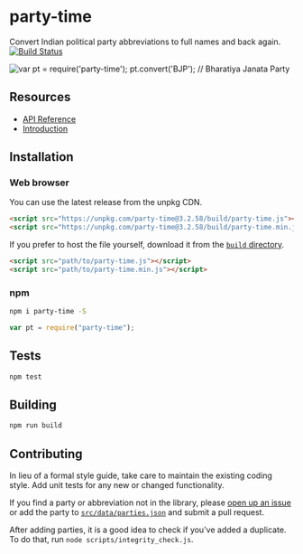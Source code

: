 # party-time

Convert Indian political party abbreviations to full names and back again. [![Build Status](https://travis-ci.org/HarryStevens/party-time.svg?branch=master)](https://travis-ci.org/HarryStevens/party-time)

![var pt = require('party-time'); pt.convert('BJP'); // Bharatiya Janata Party](https://github.com/HindustanTimesLabs/party-time/blob/master/img/demo.gif "require('party-time')")

## Resources
* [API Reference](https://github.com/HarryStevens/party-time/blob/master/API.md)
* [Introduction](http://harryjstevens.com/blog/introducing-party-time-an-npm-package-for-converting-indian-political-party-names/)

## Installation

### Web browser

You can use the latest release from the unpkg CDN.
```html
<script src="https://unpkg.com/party-time@3.2.58/build/party-time.js"></script>
<script src="https://unpkg.com/party-time@3.2.58/build/party-time.min.js"></script>
```
If you prefer to host the file yourself, download it from the [`build` directory](https://github.com/HindustanTimesLabs/party-time/tree/master/build).
```html
<script src="path/to/party-time.js"></script>
<script src="path/to/party-time.min.js"></script>
```

### npm
```bash
npm i party-time -S
```
```js
var pt = require("party-time");
```

## Tests
```bash
npm test
```

## Building
```bash
npm run build
```

## Contributing
In lieu of a formal style guide, take care to maintain the existing coding style. Add unit tests for any new or changed functionality.

If you find a party or abbreviation not in the library, please [open up an issue](https://github.com/HindustanTimesLabs/party-time/issues) or add the party to [`src/data/parties.json`](https://github.com/HindustanTimesLabs/party-time/blob/master/src/data/parties.json) and submit a pull request.

After adding parties, it is a good idea to check if you've added a duplicate. To do that, run `node scripts/integrity_check.js`.